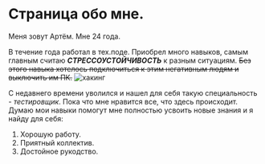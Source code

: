 # Страница обо мне. 

Меня зовут Артём. Мне 24 года. 

В течение года работал в тех.поде. Приобрел много навыков, самым главным считаю ***СТРЕССОУСТОЙЧИВОСТЬ*** к разным ситуациям. ~~Без этого навыка хотелось подключиться к этим негативным людям и выключить им ПК.~~
![хакинг](https://itglobal.com/wp-content/uploads/2020/11/monitoring-v-tekst-1024x575.jpeg)



С недавнего времени уволился и нашел для себя такую специальность - *тестировщик*. Пока что мне нравится все, что здесь происходит.
Думаю мои навыки помогут мне полностью усвоить новые знания и я найду для себя: 
1. Хорошую работу.
2. Приятный коллектив.
3. Достойное рукодство.
